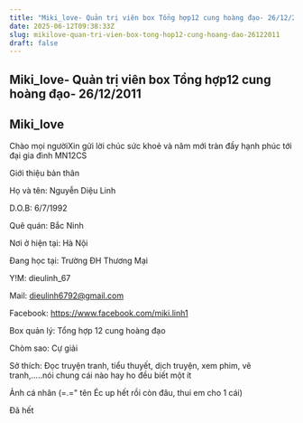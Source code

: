 ```yaml
---
title: "Miki_love- Quản trị viên box Tổng hợp12 cung hoàng đạo- 26/12/2011"
date: 2025-06-12T09:38:33Z
slug: mikilove-quan-tri-vien-box-tong-hop12-cung-hoang-dao-26122011
draft: false
---
```


## Miki_love- Quản trị viên box Tổng hợp12 cung hoàng đạo- 26/12/2011

## Miki_love

Chào mọi ngườiXin gửi lời chúc sức khoẻ và năm mới tràn đầy hạnh phúc tới đại gia đình MN12CS


Giới thiệu bản thân

Họ và tên: Nguyễn Diệu Linh

D.O.B: 6/7/1992

Quê quán: Bắc Ninh

Nơi ở hiện tại: Hà Nội

Đang học tại: Trường ĐH Thương Mại

Y!M: dieulinh_67

Mail: dieulinh6792@gmail.com

Facebook: https://www.facebook.com/miki.linh1

Box quản lý: Tổng hợp 12 cung hoàng đạo




Chòm sao: Cự giải

Sở thích: Đọc truyện tranh, tiểu thuyết, dịch truyện, xem phim, vẽ tranh,.....nói chung cái nào hay ho đều biết một ít 

Ảnh cá nhân (=.=" tên Éc up hết rồi còn đâu, thui em cho 1 cái)



Đã hết